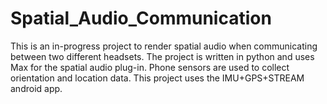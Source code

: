 # Spatial_Audio_Communication
  
This is an in-progress project to render spatial audio when communicating between two different headsets. The project is written in python and uses Max for the spatial audio plug-in. Phone sensors are used to collect orientation and location data. This project uses the IMU+GPS+STREAM android app. 
